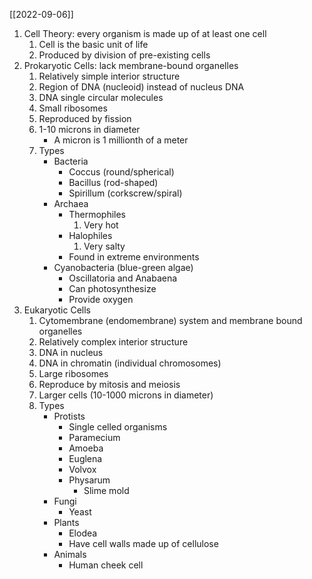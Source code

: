 [[2022-09-06]]
1. Cell Theory: every organism is made up of at least one cell
	1. Cell is the basic unit of life
	2. Produced by division of pre-existing cells
2. Prokaryotic Cells: lack membrane-bound organelles
	1. Relatively simple interior structure
	2. Region of DNA (nucleoid) instead of nucleus DNA
	3. DNA single circular molecules
	4. Small ribosomes
	5. Reproduced by fission
	6. 1-10 microns in diameter
		- A micron is 1 millionth of a meter
	7. Types
		- Bacteria
			- Coccus (round/spherical)
			- Bacillus (rod-shaped)
			- Spirillum (corkscrew/spiral)
		- Archaea
			- Thermophiles
				1. Very hot
			- Halophiles
				1. Very salty
			- Found in extreme environments
		- Cyanobacteria (blue-green algae)
			- Oscillatoria and Anabaena
			- Can photosynthesize
			- Provide oxygen
3. Eukaryotic Cells
	1. Cytomembrane (endomembrane) system and membrane bound organelles
	2. Relatively complex interior structure
	3. DNA in nucleus
	4. DNA in chromatin (individual chromosomes)
	5. Large ribosomes
	6. Reproduce by mitosis and meiosis
	7. Larger cells (10-1000 microns in diameter)
	8. Types
		- Protists
			- Single celled organisms
			- Paramecium
			- Amoeba
			- Euglena
			- Volvox
			- Physarum
				- Slime mold
		- Fungi
			- Yeast
		- Plants
			- Elodea
			- Have cell walls made up of cellulose 
		- Animals
			- Human cheek cell